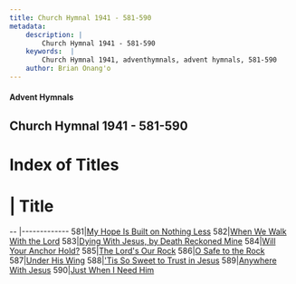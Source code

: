 ```yaml
---
title: Church Hymnal 1941 - 581-590
metadata:
    description: |
        Church Hymnal 1941 - 581-590
    keywords:  |
        Church Hymnal 1941, adventhymnals, advent hymnals, 581-590
    author: Brian Onang'o
---
```


#### Advent Hymnals
## Church Hymnal 1941 - 581-590

# Index of Titles
# | Title                        
-- |-------------
581|[My Hope Is Built on Nothing Less](/church-hymnal/CH/501-600/581-590/My-Hope-Is-Built-on-Nothing-Less)
582|[When We Walk With the Lord](/church-hymnal/CH/501-600/581-590/When-We-Walk-With-the-Lord)
583|[Dying With Jesus, by Death Reckoned Mine](/church-hymnal/CH/501-600/581-590/Dying-With-Jesus,-by-Death-Reckoned-Mine)
584|[Will Your Anchor Hold?](/church-hymnal/CH/501-600/581-590/Will-Your-Anchor-Hold)
585|[The Lord's Our Rock](/church-hymnal/CH/501-600/581-590/The-Lord's-Our-Rock)
586|[O Safe to the Rock](/church-hymnal/CH/501-600/581-590/O-Safe-to-the-Rock)
587|[Under His Wing](/church-hymnal/CH/501-600/581-590/Under-His-Wing)
588|['Tis So Sweet to Trust in Jesus](/church-hymnal/CH/501-600/581-590/'Tis-So-Sweet-to-Trust-in-Jesus)
589|[Anywhere With Jesus](/church-hymnal/CH/501-600/581-590/Anywhere-With-Jesus)
590|[Just When I Need Him](/church-hymnal/CH/501-600/581-590/Just-When-I-Need-Him)